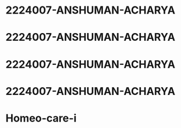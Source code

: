 ﻿# 2224007-ANSHUMAN-ACHARYA
# 2224007-ANSHUMAN-ACHARYA
# 2224007-ANSHUMAN-ACHARYA
# 2224007-ANSHUMAN-ACHARYA
# Homeo-care-i
